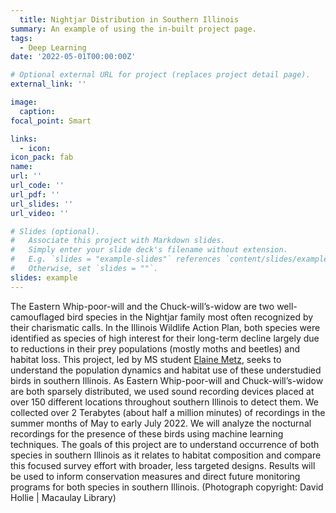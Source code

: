 ```yaml
---
  title: Nightjar Distribution in Southern Illinois
summary: An example of using the in-built project page.
tags:
  - Deep Learning
date: '2022-05-01T00:00:00Z'

# Optional external URL for project (replaces project detail page).
external_link: ''

image:
  caption: 
focal_point: Smart

links:
  - icon: 
icon_pack: fab
name: 
url: ''
url_code: ''
url_pdf: ''
url_slides: ''
url_video: ''

# Slides (optional).
#   Associate this project with Markdown slides.
#   Simply enter your slide deck's filename without extension.
#   E.g. `slides = "example-slides"` references `content/slides/example-slides.md`.
#   Otherwise, set `slides = ""`.
slides: example
---
```

  
The Eastern Whip-poor-will and the Chuck-will’s-widow are two well-camouflaged bird species in the Nightjar family most often recognized by their charismatic calls. In the Illinois Wildlife Action Plan, both species were identified as species of high interest for their long-term decline largely due to reductions in their prey populations (mostly moths and beetles) and habitat loss.  This project, led by MS student [Elaine Metz](https://peaselab.com/author/elaine-metz/), seeks to understand the population dynamics and habitat use of these understudied birds in southern Illinois. As Eastern Whip-poor-will and Chuck-will’s-widow are both sparsely distributed, we used sound recording devices placed at over 150 different locations throughout southern Illinois to detect them. We collected over 2 Terabytes (about half a million minutes) of recordings in the summer months of May to early July 2022. We will analyze the nocturnal recordings for the presence of these birds using machine learning techniques. The goals of this project are to understand occurrence of both species in southern Illinois as it relates to habitat composition and compare this focused survey effort with broader, less targeted designs. Results will be used to inform conservation measures and direct future monitoring programs for both species in southern Illinois. (Photograph copyright: David Hollie | Macaulay Library) 